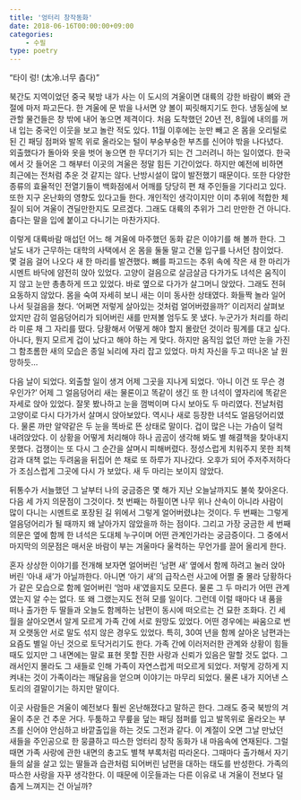 ```yaml
---
title: '엉터리 창작동화'
date: 2018-06-16T00:00:00+09:00
categories:
    - 수필
type: poetry
---
```


“타이 렁! (太冷.너무 춥다)”

북간도 지역이었던 중국 북방 내가 사는 이 도시의 겨울이면 대륙의 강한 바람이 뼈와 관절에 마저 파고든다. 한 겨울에 문 밖을 나서면 양 볼이 찌릿해지기도 한다. 냉동실에 보관할 물건들은 창 밖에 내어 놓으면 제격이다. 처음 도착했던 20년 전, 8월에 내의를 꺼내 입는 중국인 이웃을 보고 놀란 적도 있다. 11월 이후에는 눈만 빼고 온 몸을 오리털로 된 긴 패딩 점퍼와 발목 위로 올라오는 털이 부숭부숭한 부츠를 신어야 밖을 나다녔다. 외출했다가 돌아와 옷을 벗어 놓으면 한 무더기가 되는 건 그러려니 하는 일이였다. 한국에서 갓 들어온 그 해부터 이곳의 겨울은 정말 힘든 기간이었다. 하지만 예전에 비하면 최근에는 전처럼 추운 것 같지는 않다. 난방시설이 많이 발전했기 때문이다. 또한 다양한 종류의 효율적인 전열기들이 백화점에서 어깨를 당당히 편 채 주인들을 기다리고 있다. 또한 지구 온난화의 영향도 있다고들 한다. 개인적인 생각이지만 이미 추위에 적합한 체질이 되어 겨울이 견딜만한지도 모르겠다. 그래도 대륙의 추위가 그리 만만한 건 아니다. 춥다는 말을 입에 붙이고 다니기는 마찬가지다.



이렇게 대륙바람 매섭던 어느 해 겨울에 마주했던 동화 같은 이야기를 해 볼까 한다. 그 날도 내가 근무하는 대학의 사택에서 온 몸을 둘둘 말고 건물 입구를 나서던 참이었다. 몇 걸음 걸어 나오다 새 한 마리를 발견했다. 뼈를 파고드는 추위 속에 작은 새 한 마리가 시멘트 바닥에 얌전히 앉아 있었다. 고양이 걸음으로 살금살금 다가가도 녀석은 움직이지 않고 눈만 총총하게 뜨고 있었다. 바로 옆으로 다가가 살그머니 앉았다. 그래도 전혀 요동하지 않았다. 몸을 숙여 자세히 보니 새는 이미 동사한 상태였다. 화들짝 놀라 일어나서 뒷걸음을 쳤다. ‘어쩌면 저렇게 살아있는 것처럼 얼어버렸을까?’ 이리저리 살펴보았지만 감히 얼음덩어리가 되어버린 새를 만져볼 엄두도 못 냈다. 누군가가 처리를 하리라 미룬 채 그 자리를 떴다. 당황해서 어떻게 해야 할지 몰랐던 것이라 핑계를 대고 싶다. 아니다, 뭔지 모르게 겁이 났다고 해야 하는 게 맞다. 하지만 움직임 없던 까만 눈을 가진 그 함초롬한 새의 모습은 종일 뇌리에 자리 잡고 있었다. 마치 자신을 두고 떠나온 날 원망하듯…

다음 날이 되었다. 외출할 일이 생겨 어제 그곳을 지나게 되었다. ‘아니 이건 또 무슨 경우인가?’ 어제 그 얼음덩어리 새는 물론이고 똑같이 생긴 또 한 녀석이 옆자리에 똑같은 자세로 앉아 있었다. 잘못 봤나하고 눈을 껌벅이며 다시 보아도 두 마리였다. 전날처럼 고양이로 다시 다가가서 살며시 앉아보았다. 역시나 새로 등장한 녀석도 얼음덩어리였다. 물론 까만 알약같은 두 눈을 똑바로 뜬 상태로 말이다. 겁이 많은 나는 가슴이 덜컥 내려앉았다. 이 상황을 어떻게 처리해야 하나 곰곰이 생각해 봐도 별 해결책을 찾아내지 못했다. 겁쟁이는 또 다시 그 순간을 살며시 피해버렸다. 정성스럽게 치워주지 못한 죄책감과 대책 없는 두려움을 뒤집어 쓴 채로 또 하루가 지나갔다. 오후가 되어 주저주저하다가 조심스럽게 그곳에 다시 가 보았다. 새 두 마리는 보이지 않았다.



뒤통수가 서늘했던 그 날부터 나의 궁금증은 몇 해가 지난 오늘날까지도 불쑥 찾아온다. 다음 세 가지 의문점이 그것이다. 첫 번째는 하필이면 나무 위나 산속이 아니라 사람이 많이 다니는 시멘트로 포장된 길 위에서 그렇게 얼어버렸냐는 것이다. 두 번째는 그렇게 얼음덩어리가 될 때까지 왜 날아가지 않았을까 하는 점이다. 그리고 가장 궁금한 세 번째 의문은 옆에 함께 한 녀석은 도대체 누구이며 어떤 관계인가라는 궁금증이다. 그 중에서 마지막의 의문점은 매서운 바람이 부는 겨울마다 울컥하는 무언가를 끌어 올리게 한다.

혼자 상상한 이야기를 전개해 보자면 얼어버린 ‘남편 새’ 옆에서 함께 하려고 눌러 앉아버린 ‘아내 새’가 아닐까한다. 아니면 ‘아기 새’의 급작스런 사고에 어쩔 줄 몰라 당황하다가 같은 모습으로 함께 얼어버린 ‘엄마 새’였을지도 모른다. 물론 그 두 마리가 어떤 관계였는지 알 수는 없다. 또 왜 그랬는지도 전혀 모를 일이다. 그런데 이럴 때마다 내 품을 떠나 출가한 두 딸들과 오늘도 함께하는 남편이 동시에 떠오르는 건 묘한 조화다. 긴 세월을 살아오면서 알게 모르게 가족 간에 서로 원망도 있었다. 어떤 경우에는 싸움으로 번져 오랫동안 서로 말도 섞지 않은 경우도 있었다. 특히, 30여 년을 함께 살아온 남편과는 요즘도 별일 아닌 것으로 토닥거리기도 한다. 가족 간에 이러저러한 관계와 상황이 힘들 때도 있지만 그 내면에는 말로 표현 못할 진한 사랑과 신뢰가 있음은 말할 것도 없다. 그래서인지 몰라도 그 새들로 인해 가족이 자연스럽게 떠오르게 되었다. 저렇게 강하게 지켜내는 것이 가족이라는 깨달음을 얻으며 이야기는 마무리 되었다. 물론 내가 지어낸 스토리의 결말이기는 하지만 말이다.



이곳 사람들은 겨울이 예전보다 훨씬 온난해졌다고 말하곤 한다. 그래도 중국 북방의 겨울이 추운 건 추운 거다. 두툼하고 무릎을 덮는 패딩 점퍼를 입고 발목위로 올라오는 부츠를 신어야 안심하고 바깥출입을 하는 것도 그전과 같다. 이 계절이 오면 그날 만났던 새들을 주인공으로 한 뭉클하고 따스한 엉터리 창작 동화가 내 마음속에 연재된다. 그럴 때면 가족 사랑에 관한 내면의 충고도 별책 부록처럼 따라온다. 그때마다 출가해서 자기들의 삶을 살고 있는 딸들과 습관처럼 되어버린 남편을 대하는 태도를 반성한다. 가족의 따스한 사랑을 자꾸 생각한다. 이 때문에 이웃들과는 다른 이유로 내 겨울이 전보다 덜 춥게 느껴지는 건 아닐까?